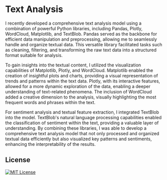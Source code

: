 # Text Analysis

I recently developed a comprehensive text analysis model using a combination of powerful Python libraries, including Pandas, Plotly, WordCloud, Matplotlib, and TextBlob. Pandas served as the backbone for efficient data manipulation and preprocessing, allowing me to seamlessly handle and organize textual data. This versatile library facilitated tasks such as cleaning, filtering, and transforming the raw text data into a structured format suitable for analysis.

To gain insights into the textual content, I utilized the visualization capabilities of Matplotlib, Plotly, and WordCloud. Matplotlib enabled the creation of insightful plots and charts, providing a visual representation of trends and patterns within the text data. Plotly, with its interactive features, allowed for a more dynamic exploration of the data, enabling a deeper understanding of text-related phenomena. The inclusion of WordCloud added a creative dimension to the analysis, visually highlighting the most frequent words and phrases within the text.

For sentiment analysis and textual feature extraction, I integrated TextBlob into the model. TextBlob's natural language processing capabilities enabled the classification of sentiment within the text, providing a valuable layer of understanding. By combining these libraries, I was able to develop a comprehensive text analysis model that not only processed and organized textual data efficiently but also visualized key patterns and sentiments, enhancing the interpretability of the results.







## License

[![MIT License](https://img.shields.io/badge/License-MIT-green.svg)](https://choosealicense.com/licenses/mit/) 

